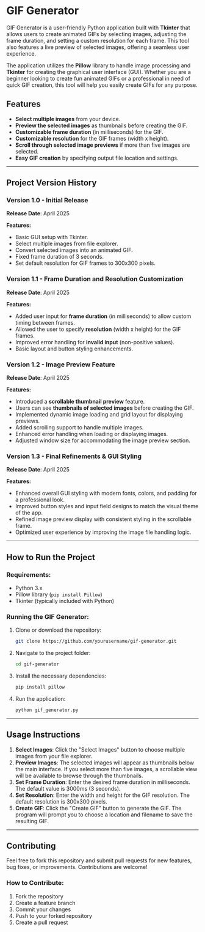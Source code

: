 # GIF Generator

GIF Generator is a user-friendly Python application built with **Tkinter** that allows users to create animated GIFs by selecting images, adjusting the frame duration, and setting a custom resolution for each frame. This tool also features a live preview of selected images, offering a seamless user experience.

The application utilizes the **Pillow** library to handle image processing and **Tkinter** for creating the graphical user interface (GUI). Whether you are a beginner looking to create fun animated GIFs or a professional in need of quick GIF creation, this tool will help you easily create GIFs for any purpose.

## Features

- **Select multiple images** from your device.
- **Preview the selected images** as thumbnails before creating the GIF.
- **Customizable frame duration** (in milliseconds) for the GIF.
- **Customizable resolution** for the GIF frames (width x height).
- **Scroll through selected image previews** if more than five images are selected.
- **Easy GIF creation** by specifying output file location and settings.

---

## Project Version History

### Version 1.0 - Initial Release
**Release Date**: April 2025

**Features:**
- Basic GUI setup with Tkinter.
- Select multiple images from file explorer.
- Convert selected images into an animated GIF.
- Fixed frame duration of 3 seconds.
- Set default resolution for GIF frames to 300x300 pixels.

### Version 1.1 - Frame Duration and Resolution Customization
**Release Date**: April 2025

**Features:**
- Added user input for **frame duration** (in milliseconds) to allow custom timing between frames.
- Allowed the user to specify **resolution** (width x height) for the GIF frames.
- Improved error handling for **invalid input** (non-positive values).
- Basic layout and button styling enhancements.

### Version 1.2 - Image Preview Feature
**Release Date**: April 2025

**Features:**
- Introduced a **scrollable thumbnail preview** feature.
- Users can see **thumbnails of selected images** before creating the GIF.
- Implemented dynamic image loading and grid layout for displaying previews.
- Added scrolling support to handle multiple images.
- Enhanced error handling when loading or displaying images.
- Adjusted window size for accommodating the image preview section.

### Version 1.3 - Final Refinements & GUI Styling
**Release Date**: April 2025

**Features:**
- Enhanced overall GUI styling with modern fonts, colors, and padding for a professional look.
- Improved button styles and input field designs to match the visual theme of the app.
- Refined image preview display with consistent styling in the scrollable frame.
- Optimized user experience by improving the image file handling logic.

---

## How to Run the Project

### Requirements:
- Python 3.x
- Pillow library (`pip install Pillow`)
- Tkinter (typically included with Python)

### Running the GIF Generator:

1. Clone or download the repository:
    ```bash
    git clone https://github.com/yourusername/gif-generator.git
    ```

2. Navigate to the project folder:
    ```bash
    cd gif-generator
    ```

3. Install the necessary dependencies:
    ```bash
    pip install pillow
    ```

4. Run the application:
    ```bash
    python gif_generator.py
    ```

---

## Usage Instructions

1. **Select Images**: Click the "Select Images" button to choose multiple images from your file explorer.
2. **Preview Images**: The selected images will appear as thumbnails below the main interface. If you select more than five images, a scrollable view will be available to browse through the thumbnails.
3. **Set Frame Duration**: Enter the desired frame duration in milliseconds. The default value is 3000ms (3 seconds).
4. **Set Resolution**: Enter the width and height for the GIF resolution. The default resolution is 300x300 pixels.
5. **Create GIF**: Click the "Create GIF" button to generate the GIF. The program will prompt you to choose a location and filename to save the resulting GIF.

---

## Contributing

Feel free to fork this repository and submit pull requests for new features, bug fixes, or improvements. Contributions are welcome!

### How to Contribute:

1. Fork the repository
2. Create a feature branch
3. Commit your changes
4. Push to your forked repository
5. Create a pull request
